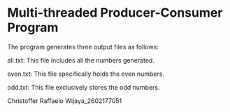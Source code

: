 # Multi-threaded Producer-Consumer Program
The program generates three output files as follows:

all.txt: This file includes all the numbers generated.

even.txt: This file specifically holds the even numbers.

odd.txt: This file exclusively stores the odd numbers.

Christoffer Raffaelo Wijaya_2602177051





